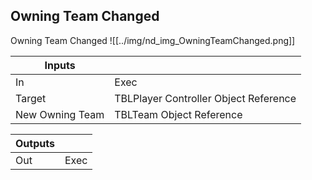 ## Owning Team Changed
Owning Team Changed
![[../img/nd_img_OwningTeamChanged.png]]

|Inputs||
|--|--|
| In | Exec |
| Target | TBLPlayer Controller Object Reference |
| New Owning Team | TBLTeam Object Reference |

|Outputs||
|--|--|
| Out | Exec |
